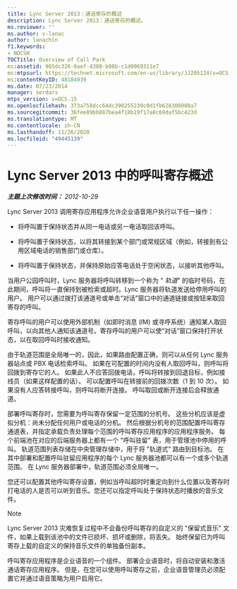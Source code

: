 ```yaml
---
title: Lync Server 2013：通话寄存的概述
description: Lync Server 2013：通话寄存的概述。
ms.reviewer: ''
ms.author: v-lanac
author: lanachin
f1.keywords:
- NOCSH
TOCTitle: Overview of Call Park
ms:assetid: 985dc326-0aef-4308-b98b-c1d0069311e7
ms:mtpsurl: https://technet.microsoft.com/en-us/library/JJ205124(v=OCS.15)
ms:contentKeyID: 48184939
ms.date: 07/23/2014
manager: serdars
mtps_version: v=OCS.15
ms.openlocfilehash: 373a758dcc64dc390255239c0d1fb628308080a7
ms.sourcegitcommit: 36fee89bb887bea4f18b19f17a8c69daf5bc423d
ms.translationtype: MT
ms.contentlocale: zh-CN
ms.lasthandoff: 11/26/2020
ms.locfileid: "49445139"
---
```

# <a name="overview-of-call-park-in-lync-server-2013"></a>Lync Server 2013 中的呼叫寄存概述

<div data-xmlns="http://www.w3.org/1999/xhtml">

<div class="topic" data-xmlns="http://www.w3.org/1999/xhtml" data-msxsl="urn:schemas-microsoft-com:xslt" data-cs="https://msdn.microsoft.com/">

<div data-asp="https://msdn2.microsoft.com/asp">



</div>

<div id="mainSection">

<div id="mainBody">

<span> </span>

_**主题上次修改时间：** 2012-10-29_

Lync Server 2013 调用寄存应用程序允许企业语音用户执行以下任一操作：

  - 将呼叫置于保持状态并从同一电话或另一电话取回该呼叫。

  - 将呼叫置于保持状态，以将其转接到某个部门或常规区域（例如，转接到有公用区域电话的销售部门或仓库）。

  - 将呼叫置于保持状态，并保持原始应答电话处于空闲状态，以接听其他呼叫。

当用户公园呼叫时，Lync 服务器将呼叫转移到一个称为 " *轨道*" 的临时号码，在此期间，呼叫将一直保持到被检索或超时。Lync 服务器将轨道发送给停用呼叫的用户。 用户可以通过拨打该通道号或单击“对话”窗口中的通道链接或按钮来取回寄存的呼叫。

寄存呼叫的用户可以使用外部机制（如即时消息 (IM) 或寻呼系统）通知某人取回呼叫，以向其他人通知该通道号。寄存呼叫的用户可以使“对话”窗口保持打开状态，以在取回呼叫时接收通知。

由于轨道范围是全局唯一的，因此，如果路由配置正确，则可以从任何 Lync 服务器站点或 PBX 电话检索呼叫。 如果在可配置的时间内没有人取回呼叫，则呼叫将回拨到寄存它的人。 如果此人不应答回拨电话，呼叫将转接到回退目标，例如接线员（如果这样配置的话）。 可以配置呼叫在转接前的回拨次数（1 到 10 次）。 如果没有人应答转接呼叫，则呼叫将断开连接。 呼叫取回或断开连接后会释放通道。

部署呼叫寄存时，您需要为呼叫寄存保留一定范围的分机号。 这些分机应该是虚拟分机：尚未分配任何用户或电话的分机。 然后根据分机号的范围配置呼叫寄存通道表，并指定承载负责处理每个范围的呼叫寄存应用程序的应用程序服务。 每个前端池在对应的后端服务器上都有一个 "呼叫驻留" 表，用于管理池中停用的呼叫。 轨道范围列表存储在中央管理存储中，用于将 "轨道式" 路由到目标池。 在其中部署和配置呼叫驻留应用程序的每个 Lync 服务器池都可以有一个或多个轨道范围。 在 Lync 服务器部署中，轨道范围必须全局唯一。

您还可以配置其他呼叫寄存设置，例如当呼叫超时时重定向到什么位置以及寄存时打电话的人是否可以听到音乐。您还可以指定呼叫处于保持状态时播放的音乐文件。

<div>


> [!NOTE]  
> Lync Server 2013 灾难恢复过程中不会备份呼叫寄存的自定义的 "保留式音乐" 文件，如果上载到该池中的文件已损坏、损坏或删除，将丢失。 始终保留已为呼叫寄存上载的自定义的保持音乐文件的单独备份副本。



</div>

呼叫寄存应用程序是企业语音的一个组件。 部署企业语音时，将自动安装和激活通话寄存应用程序。 但是，在您可以使用呼叫寄存之前，企业语音管理员必须配置它并通过语音策略为用户启用它。

</div>

<span> </span>

</div>

</div>

</div>

